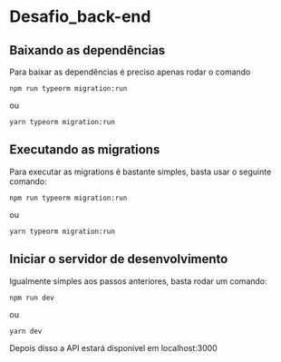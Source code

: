 # Desafio_back-end

## Baixando as dependências
Para baixar as dependências é preciso apenas rodar o comando
```
npm run typeorm migration:run
```
ou
```
yarn typeorm migration:run
```

## Executando as migrations
Para executar as migrations é bastante simples, basta usar o seguinte comando:
```
npm run typeorm migration:run
```
ou
```
yarn typeorm migration:run
```

## Iniciar o servidor de desenvolvimento
Igualmente simples aos passos anteriores, basta rodar um comando:
```
npm run dev
```
ou
```
yarn dev
```
Depois disso a API estará disponível em localhost:3000


